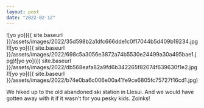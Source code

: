 ```yaml
---
layout: post
date: "2022-02-12"
---
```


![yo yo]({{ site.baseurl }}/assets/images/2022/35d598b2a1dfc666dde1c0f17044b5d409b19234.jpg)![yo yo]({{ site.baseurl }}/assets/images/2022/698c5a3056e3872a74b5530e24499a30a495bae1.jpg)![yo yo]({{ site.baseurl }}/assets/images/2022/db568eafa82a9fd6b342265f82074f639630f1e2.jpg)![yo yo]({{ site.baseurl }}/assets/images/2022/b74e0ba6c006e00a41fe9ce6805fc75727f16cd1.jpg)

We hiked up to the old abandoned ski station in Llesui. And we would have gotten away with it if it wasn’t for you pesky kids. Zoinks!
